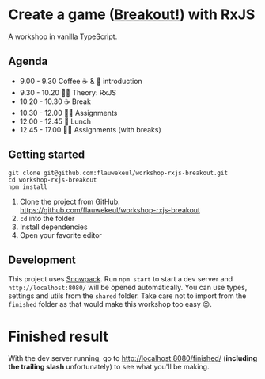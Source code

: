 # Create a game ([Breakout!](https://en.wikipedia.org/wiki/Breakout_(video_game))) with RxJS

A workshop in vanilla TypeScript.

## Agenda

* 9.00 - 9.30	Coffee ☕️ & 🤝 introduction
* 9.30 - 10.20 🧑‍🏫 Theory: RxJS
* 10.20 - 10.30	☕️ Break
* 10.30 - 12.00	🧑‍💻 Assignments
* 12.00 - 12.45	🥪 Lunch
* 12.45 - 17.00	🧑‍💻 Assignments (with breaks)

## Getting started

```
git clone git@github.com:flauwekeul/workshop-rxjs-breakout.git
cd workshop-rxjs-breakout
npm install
```

1. Clone the project from GitHub: https://github.com/flauwekeul/workshop-rxjs-breakout
2. `cd` into the folder
3. Install dependencies
4. Open your favorite editor

## Development

This project uses [Snowpack](https://www.snowpack.dev/). Run `npm start` to start a dev server and `http://localhost:8080/` will be opened automatically. You can use types, settings and utils from the `shared` folder. Take care not to import from the `finished` folder as that would make this workshop too easy 😉.

# Finished result

With the dev server running, go to [http://localhost:8080/finished/](http://localhost:8080/finished/) (**including the trailing slash** unfortunately) to see what you'll be making.
